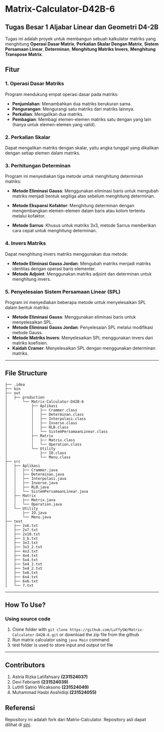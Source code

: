 # Matrix-Calculator-D42B-6

## Tugas Besar 1 Aljabar Linear dan Geometri D4-2B

Tugas ini adalah proyek untuk membangun sebuah kalkulator matriks yang menghitung **Operasi Dasar Matrix**, **Perkalian Skalar Dengan Matrix**, **Sistem Persamaan Linear**,  **Determinan**, **Menghitung Matriks Invers**, **Menghitung Transpose Matrix**. 

## Fitur

### 1. Operasi Dasar Matriks

Program mendukung empat operasi dasar pada matriks:

- **Penjumlahan**: Menambahkan dua matriks berukuran sama.
- **Pengurangan**: Mengurangi satu matriks dari matriks lainnya.
- **Perkalian**: Mengalikan dua matriks.
- **Pembagian**: Membagi elemen-elemen matriks satu dengan yang lain (hanya untuk elemen-elemen yang valid).

### 2. Perkalian Skalar

Dapat mengalikan matriks dengan skalar, yaitu angka tunggal yang dikalikan dengan setiap elemen dalam matriks.

### 3. Perhitungan Determinan

Program ini menyediakan tiga metode untuk menghitung determinan matriks:

- **Metode Eliminasi Gauss**: Menggunakan eliminasi baris untuk mengubah matriks menjadi bentuk segitiga atas sebelum menghitung determinan.

- **Metode Ekspansi Kofaktor**: Menghitung determinan dengan mengembangkan elemen-elemen dalam baris atau kolom tertentu melalui kofaktor.
- **Metode Sarrus**: Khusus untuk matriks 3x3, metode Sarrus memberikan cara cepat untuk menghitung determinan.

### 4. Invers Matriks

Dapat menghitung invers matriks menggunakan dua metode:

- **Metode Eliminasi Gauss Jordan**: Mengubah matriks menjadi matriks identitas dengan operasi baris elementer.
- **Metode Adjoint**: Menggunakan matriks adjoint dan determinan untuk menghitung invers.

### 5. Penyelesaian Sistem Persamaan Linear (SPL)

Program ini menyediakan beberapa metode untuk menyelesaikan SPL dalam bentuk matriks:

- **Metode Eliminasi Gauss**: Menggunakan eliminasi baris untuk menyelesaikan SPL.
- **Metode Eliminasi Gauss Jordan**: Penyelesaian SPL melalui modifikasi metode Gauss.
- **Metode Matriks Invers**: Menyelesaikan SPL menggunakan invers dari matriks koefisien.
- **Kaidah Cramer**: Menyelesaikan SPL dengan menggunakan determinan matriks.
---

## File Structure

```
├── .idea
├── bin
├── out
│   ├── production
│       └── Matrix-Calculator-D42B-6
│           ├── Aplikasi
│           │   ├── Crammer.class
│           │   ├── Determinan.class
│           │   ├── Interpolasi.class
│           │   ├── Inverse.class
│           │   ├── RLB.class
│           │   └── SistemPersamaanLinear.class
│           ├── Matrix
│           │   ├── Matrix.class
│           │   └── Operation.class
│           └── Utility
│               ├── IO.class
│               └── Menu.class
├── src
│   ├── Aplikasi
│   │   ├── Crammer.java
│   │   ├── Determinan.java
│   │   ├── Interpolasi.java
│   │   ├── Inverse.java
│   │   ├── RLB.java
│   │   └── SistemPersamaanLinear.java
│   ├── Matrix
│   │   ├── Matrix.java
│   │   └── Operation.java
│   └── Utility
│       ├── IO.java
│       └── Menu.java
├── test
│   ├── 2x6.txt
│   ├── 2x7.txt
│   ├── 2x10.txt
│   ├── 3_b.txt
│   ├── 3x3.txt
│   ├── 3x3_2.txt
│   ├── 4x3.txt
│   ├── 4x4.txt
│   ├── 5x4.txt
│   ├── 5x4_1.txt
│   ├── 5x4_2.txt
│   ├── 5x6.txt
│   ├── 6x4.txt
│   ├── 6x6.txt
│   └── 7.txt

```

---

## How To Use?

### Using source code

1. Clone folder with `git clone https://github.com/LuffySW/Matrix-Calculator-D42B-6.git` or download the zip file from the github
1. Run matrix calculator using `java Main` command
1. test folder is used to store input and output txt file




---
## Contributors

1. Astria Rizka Latifahsary **(231524037)**
1. Devi Febrianti **(231524039)**
1. Luthfi Satrio Wicaksono **(231524049)**
1. Muhammad Hasbi Asshidiqi **(231524055)**

## Referensi


Repository ini adalah fork dari Matrix-Calculator. Repository asli dapat dilihat di [sini](https://github.com/IloveNooodles/Matrix-Calculator).


